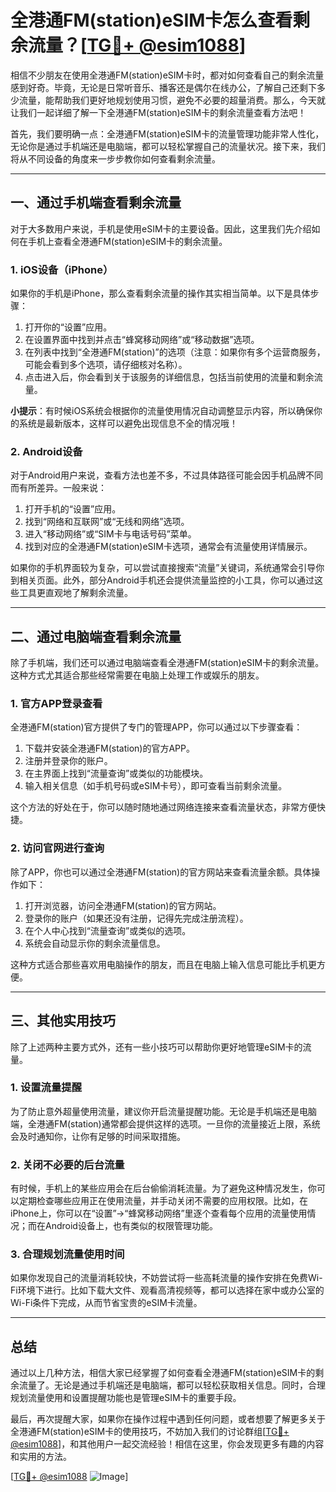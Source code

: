 # 全港通FM(station)eSIM卡怎么查看剩余流量？[[TG💪+ @esim1088](https://t.me/s/esim1088)]

相信不少朋友在使用全港通FM(station)eSIM卡时，都对如何查看自己的剩余流量感到好奇。毕竟，无论是日常听音乐、播客还是偶尔在线办公，了解自己还剩下多少流量，能帮助我们更好地规划使用习惯，避免不必要的超量消费。那么，今天就让我们一起详细了解一下全港通FM(station)eSIM卡的剩余流量查看方法吧！

首先，我们要明确一点：全港通FM(station)eSIM卡的流量管理功能非常人性化，无论你是通过手机端还是电脑端，都可以轻松掌握自己的流量状况。接下来，我们将从不同设备的角度来一步步教你如何查看剩余流量。

---

## **一、通过手机端查看剩余流量**

对于大多数用户来说，手机是使用eSIM卡的主要设备。因此，这里我们先介绍如何在手机上查看全港通FM(station)eSIM卡的剩余流量。

### **1. iOS设备（iPhone）**

如果你的手机是iPhone，那么查看剩余流量的操作其实相当简单。以下是具体步骤：

1. 打开你的“设置”应用。
2. 在设置界面中找到并点击“蜂窝移动网络”或“移动数据”选项。
3. 在列表中找到“全港通FM(station)”的选项（注意：如果你有多个运营商服务，可能会看到多个选项，请仔细核对名称）。
4. 点击进入后，你会看到关于该服务的详细信息，包括当前使用的流量和剩余流量。

**小提示**：有时候iOS系统会根据你的流量使用情况自动调整显示内容，所以确保你的系统是最新版本，这样可以避免出现信息不全的情况哦！

### **2. Android设备**

对于Android用户来说，查看方法也差不多，不过具体路径可能会因手机品牌不同而有所差异。一般来说：

1. 打开手机的“设置”应用。
2. 找到“网络和互联网”或“无线和网络”选项。
3. 进入“移动网络”或“SIM卡与电话号码”菜单。
4. 找到对应的全港通FM(station)eSIM卡选项，通常会有流量使用详情展示。

如果你的手机界面较为复杂，可以尝试直接搜索“流量”关键词，系统通常会引导你到相关页面。此外，部分Android手机还会提供流量监控的小工具，你可以通过这些工具更直观地了解剩余流量。

---

## **二、通过电脑端查看剩余流量**

除了手机端，我们还可以通过电脑端查看全港通FM(station)eSIM卡的剩余流量。这种方式尤其适合那些经常需要在电脑上处理工作或娱乐的朋友。

### **1. 官方APP登录查看**

全港通FM(station)官方提供了专门的管理APP，你可以通过以下步骤查看：

1. 下载并安装全港通FM(station)的官方APP。
2. 注册并登录你的账户。
3. 在主界面上找到“流量查询”或类似的功能模块。
4. 输入相关信息（如手机号码或eSIM卡号），即可查看当前剩余流量。

这个方法的好处在于，你可以随时随地通过网络连接来查看流量状态，非常方便快捷。

### **2. 访问官网进行查询**

除了APP，你也可以通过全港通FM(station)的官方网站来查看流量余额。具体操作如下：

1. 打开浏览器，访问全港通FM(station)的官方网站。
2. 登录你的账户（如果还没有注册，记得先完成注册流程）。
3. 在个人中心找到“流量查询”或类似的选项。
4. 系统会自动显示你的剩余流量信息。

这种方式适合那些喜欢用电脑操作的朋友，而且在电脑上输入信息可能比手机更方便。

---

## **三、其他实用技巧**

除了上述两种主要方式外，还有一些小技巧可以帮助你更好地管理eSIM卡的流量。

### **1. 设置流量提醒**

为了防止意外超量使用流量，建议你开启流量提醒功能。无论是手机端还是电脑端，全港通FM(station)通常都会提供这样的选项。一旦你的流量接近上限，系统会及时通知你，让你有足够的时间采取措施。

### **2. 关闭不必要的后台流量**

有时候，手机上的某些应用会在后台偷偷消耗流量。为了避免这种情况发生，你可以定期检查哪些应用正在使用流量，并手动关闭不需要的应用权限。比如，在iPhone上，你可以在“设置”→“蜂窝移动网络”里逐个查看每个应用的流量使用情况；而在Android设备上，也有类似的权限管理功能。

### **3. 合理规划流量使用时间**

如果你发现自己的流量消耗较快，不妨尝试将一些高耗流量的操作安排在免费Wi-Fi环境下进行。比如下载大文件、观看高清视频等，都可以选择在家中或办公室的Wi-Fi条件下完成，从而节省宝贵的eSIM卡流量。

---

## **总结**

通过以上几种方法，相信大家已经掌握了如何查看全港通FM(station)eSIM卡的剩余流量了。无论是通过手机端还是电脑端，都可以轻松获取相关信息。同时，合理规划流量使用和设置提醒功能也是管理eSIM卡的重要手段。

最后，再次提醒大家，如果你在操作过程中遇到任何问题，或者想要了解更多关于全港通FM(station)eSIM卡的使用技巧，不妨加入我们的讨论群组[[TG💪+ @esim1088](https://t.me/s/esim1088)]，和其他用户一起交流经验！相信在这里，你会发现更多有趣的内容和实用的方法。

[[TG💪+ @esim1088](https://t.me/s/esim1088) ![Image](https://i.postimg.cc/4NQfJmqS/Snipaste-2025-05-13-00-14-12.png)]